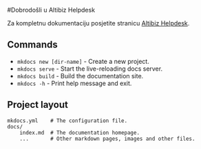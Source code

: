 #Dobrodošli u Altibiz Helpdesk

Za kompletnu dokumentaciju posjetite stranicu [Altibiz Helpdesk](https://altibiz.github.io/altibiz-erp-docs/).

## Commands

* `mkdocs new [dir-name]` - Create a new project.
* `mkdocs serve` - Start the live-reloading docs server.
* `mkdocs build` - Build the documentation site.
* `mkdocs -h` - Print help message and exit.

## Project layout

    mkdocs.yml    # The configuration file.
    docs/
        index.md  # The documentation homepage.
        ...       # Other markdown pages, images and other files.
